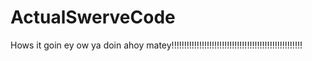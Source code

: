 # ActualSwerveCode
Hows it goin
ey ow ya doin
ahoy matey!!!!!!!!!!!!!!!!!!!!!!!!!!!!!!!!!!!!!!!!!!!!!!!!!!!!
